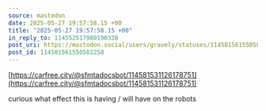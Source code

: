 ```yaml
---
source: mastodon
date: 2025-05-27 19:57:58.15 +00
title: "2025-05-27 19:57:58.15 +00"
in_reply_to: 114552517980190338
post_uri: https://mastodon.social/users/gravely/statuses/114581561550582258
post_id: 114581561550582258
---
```

[https://carfree.city/@sfmtadocsbot/114581531126178751](https://carfree.city/@sfmtadocsbot/114581531126178751)

curious what effect this is having / will have on the robots


